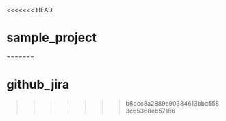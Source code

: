 <<<<<<< HEAD
# sample_project
=======
# github_jira
>>>>>>> b6dcc8a2889a90384613bbc5583c65368eb57186
